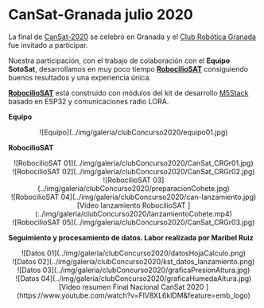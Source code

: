 # CanSat-Granada julio 2020
La final de [CanSat-2020](http://esero.es/asi-ha-sido-la-final-nacional-cansat-2020/) se celebró en Granada y el [Club Robótica Granada](https://clubroboticagranada.github.io/) fue invitado a participar.

Nuestra participación, con el trabajo de colaboración con el **Equipo SotoSat**, desarrollamos en muy poco tiempo [**RobocilioSAT**](https://clubroboticagranada.github.io/cansat2020/) consiguiendo buenos resultados y una experiencia única.

[**RobocilioSAT**](https://clubroboticagranada.github.io/cansat2020/) está construido con módulos del kit de desarrollo [M5Stack](https://m5stack.com/) basado en ESP32 y comunicaciones radio LORA.

**Equipo**
<center>
![Equipo](../img/galeria/clubConcurso2020/equipo01.jpg)
</center>

**RobocilioSAT**
<center>
![RobocilioSAT 01](../img/galeria/clubConcurso2020/CanSat_CRGr01.jpg)
</center>
<center>
![RobocilioSAT 02](../img/galeria/clubConcurso2020/CanSat_CRGr02.jpg)
</center>
<center>
![RobocilioSAT 03](../img/galeria/clubConcurso2020/preparacionCohete.jpg)
</center>
<center>
![RobocilioSAT 04](../img/galeria/clubConcurso2020/can-lanzamiento.jpg)
</center>
<center>
[Video lanzamiento RobocilioSAT ](../img/galeria/clubConcurso2020/lanzamientoCohete.mp4)
</center>
<center>
![RobocilioSAT 05](../img/galeria/clubConcurso2020/CanSat_CRGr03.jpg)
</center>

**Seguimiento y procesamiento de datos. Labor realizada por Maribel Ruiz**
<center>
![Datos 01](../img/galeria/clubConcurso2020/datosHojaCalculo.png)
</center>
<center>
![Datos 02](../img/galeria/clubConcurso2020/kst_datos_lanzamiento.png)
</center>
<center>
![Datos 03](../img/galeria/clubConcurso2020/graficaPresionAltura.jpg)
</center>
<center>
![Datos 04](../img/galeria/clubConcurso2020/graficaHumedaAltura.jpg)
</center>
<center>
[Video resumen Final Nacional CanSat 2020 ](https://www.youtube.com/watch?v=FlV8XL6klDM&feature=emb_logo)
</center>